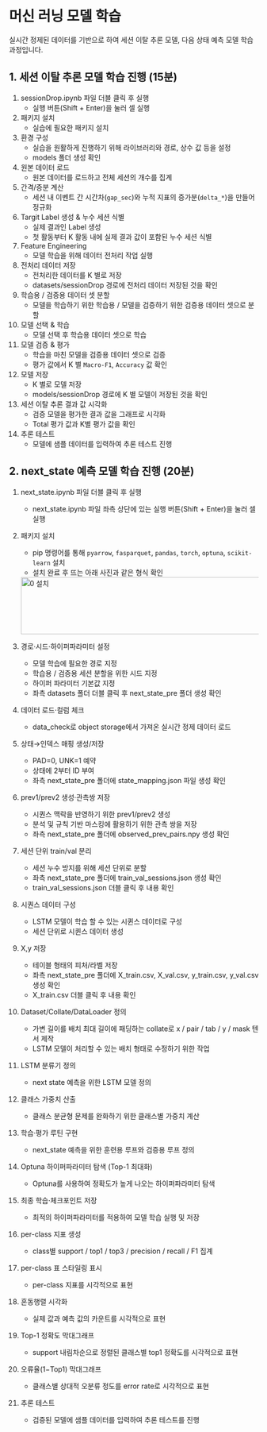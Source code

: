 # 머신 러닝 모델 학습

실시간 정제된 데이터를 기반으로 하여 세션 이탈 추론 모델, 다음 상태 예측 모델 학습 과정입니다.

## 1. 세션 이탈 추론 모델 학습 진행 (15분)

1. sessionDrop.ipynb 파일 더블 클릭 후 실행
    - 실행 버튼(Shift + Enter)을 눌러 셀 실행
2. 패키지 설치
    - 실습에 필요한 패키지 설치
3. 환경 구성
    - 실습을 원활하게 진행하기 위해 라이브러리와 경로, 상수 값 등을 설정
    - models 폴더 생성 확인
4. 원본 데이터 로드
    - 원본 데이터를 로드하고 전체 세션의 개수를 집계
5. 간격/증분 계산
    - 세션 내 이벤트 간 시간차(`gap_sec`)와 누적 지표의 증가분(`delta_*`)을 만들어 정규화
6. Targit Label 생성 & 누수 세션 식별
    - 실제 결과인 Label 생성
    - 첫 활동부터 K 활동 내에 실제 결과 값이 포함된 누수 세션 식별
7. Feature Engineering
    - 모델 학습을 위해 데이터 전처리 작업 실행
8. 전처리 데이터 저장
    - 전처리한 데이터를 K 별로 저장
    - datasets/sessionDrop 경로에 전처리 데이터 저장된 것을 확인
9. 학습용 / 검증용 데이터 셋 분할
    - 모델을 학습하기 위한 학습용 / 모델을 검증하기 위한 검증용 데이터 셋으로 분할
10. 모델 선택 & 학습
    - 모델 선택 후 학습용 데이터 셋으로 학습
11. 모델 검증 & 평가
    - 학습을 마친 모델을 검증용 데이터 셋으로 검증
    - 평가 값에서 K 별 `Macro-F1`, `Accuracy` 값 확인
12. 모델 저장
    - K 별로 모델 저장
    - models/sessionDrop 경로에 K 별 모델이 저장된 것을 확인
13. 세션 이탈 추론 결과 값 시각화
    - 검증 모델을 평가한 결과 값을 그래프로 시각화
    - Total 평가 값과 K별 평가 값을 확인
14. 추론 테스트
    - 모델에 샘플 데이터를 입력하여 추론 테스트 진행


## 2. next_state 예측 모델 학습 진행 (20분)

1. next_state.ipynb 파일 더블 클릭 후 실행

    - next_state.ipynb 파일 좌측 상단에 있는 실행 버튼(Shift + Enter)을 눌러 셀 실행

2. 패키지 설치

    - pip 명령어를 통해 `pyarrow`, `fasparquet`, `pandas`, `torch`, `optuna`, `scikit-learn` 설치
    - 설치 완료 후 뜨는 아래 사진과 같은 형식 확인

    <img width="1359" height="115" alt="0 설치" src="https://github.com/user-attachments/assets/c3c0e4b8-112c-4218-b089-5c8ae3bf9813" />

3. 경로·시드·하이퍼파라미터 설정

    - 모델 학습에 필요한 경로 지정
    - 학습용 / 검증용 세션 분할을 위한 시드 지정
    - 하이퍼 파라미터 기본값 지정
    - 좌측 datasets 폴더 더블 클릭 후 next_state_pre 폴더 생성 확인

4. 데이터 로드·컬럼 체크

    - data_check로 object storage에서 가져온 실시간 정제 데이터 로드

5. 상태→인덱스 매핑 생성/저장

    - PAD=0, UNK=1 예약
    - 상태에 2부터 ID 부여
    - 좌측 next_state_pre 폴더에 state_mapping.json 파일 생성 확인

6. prev1/prev2 생성·관측쌍 저장

    - 시퀀스 맥락을 반영하기 위한 prev1/prev2 생성
    - 분석 및 규칙 기반 마스킹에 활용하기 위한 관측 쌍을 저장
    - 좌측 next_state_pre 폴더에 observed_prev_pairs.npy 생성 확인

7. 세션 단위 train/val 분리

    - 세션 누수 방지를 위해 세션 단위로 분할
    - 좌측 next_state_pre 폴더에 train_val_sessions.json 생성 확인
    - train_val_sessions.json 더블 클릭 후 내용 확인

8. 시퀀스 데이터 구성

    - LSTM 모델이 학습 할 수 있는 시퀸스 데이터로 구성
    - 세션 단위로 시퀸스 데이터 생성

9. X,y 저장

    - 테이블 형태의 피처/라벨 저장
    - 좌측 next_state_pre 폴더에 X_train.csv, X_val.csv, y_train.csv, y_val.csv 생성 확인
    - X_train.csv 더블 클릭 후 내용 확인

10. Dataset/Collate/DataLoader 정의

    - 가변 길이를 배치 최대 길이에 패딩하는 collate로 x / pair / tab / y / mask 텐서 제작
    - LSTM 모델이 처리할 수 있는 배치 형태로 수정하기 위한 작업

11. LSTM 분류기 정의

    - next state 예측을 위한 LSTM 모델 정의

12. 클래스 가중치 산출

    - 클래스 분균형 문제를 완화하기 위한 클래스별 가중치 계산

13. 학습·평가 루틴 구현

    - next_state 예측을 위한 훈련용 루프와 검증용 루프 정의

14. Optuna 하이퍼파라미터 탐색 (Top-1 최대화)

    - Optuna를 사용하여 정확도가 높게 나오는 하이퍼파라미터 탐색

15. 최종 학습·체크포인트 저장

    - 최적의 하이퍼파라미터를 적용하여 모델 학습 실행 및 저장
      
16. per-class 지표 생성

    - class별 support / top1 / top3 / precision / recall / F1 집계

17. per-class 표 스타일링 표시

    - per-class 지표를 시각적으로 표현

18. 혼동행렬 시각화

    - 실제 값과 예측 값의 카운트를 시각적으로 표현

19. Top-1 정확도 막대그래프

    - support 내림차순으로 정렬된 클래스별 top1 정확도를 시각적으로 표현

20. 오류율(1−Top1) 막대그래프

    - 클래스별 상대적 오분류 정도를 error rate로 시각적으로 표현

21. 추론 테스트

    - 검증된 모델에 샘플 데이터를 입력하여 추론 테스트를 진행
